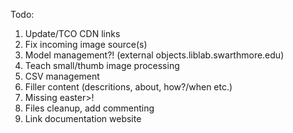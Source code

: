 Todo: 

1. Update/TCO CDN links
2. Fix incoming image source(s)
3. Model management?! (external objects.liblab.swarthmore.edu)
4. Teach small/thumb image processing
5. CSV management
6. Filler content (descritions, about, how?/when etc.)
7. Missing easter>!
8. Files cleanup, add commenting
9. Link documentation website

